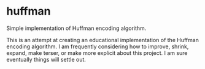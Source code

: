 huffman
=======

Simple implementation of Huffman encoding algorithm.

This is an attempt at creating an educational implementation of the Huffman encoding algorithm.
I am frequently considering how to improve, shrink, expand, make terser, or make more explicit about this project.
I am sure eventually things will settle out.
